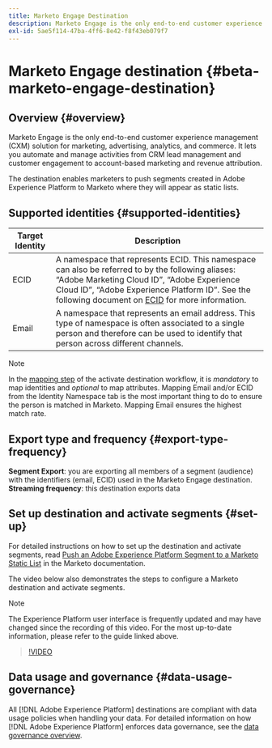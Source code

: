 ```yaml
---
title: Marketo Engage Destination
description: Marketo Engage is the only end-to-end customer experience management (CXM) solution for marketing, advertising, analytics, and commerce. It lets you automate and manage activities from CRM lead management and customer engagement to account-based marketing and revenue attribution.
exl-id: 5ae5f114-47ba-4ff6-8e42-f8f43eb079f7
---
```

# Marketo Engage destination {#beta-marketo-engage-destination}

## Overview {#overview}

Marketo Engage is the only end-to-end customer experience management (CXM) solution for marketing, advertising, analytics, and commerce. It lets you automate and manage activities from CRM lead management and customer engagement to account-based marketing and revenue attribution.

The destination enables marketers to push segments created in Adobe Experience Platform to Marketo where they will appear as static lists.

## Supported identities {#supported-identities}

|Target Identity|Description|
|---|---|
|ECID|A namespace that represents ECID. This namespace can also be referred to by the following aliases: “Adobe Marketing Cloud ID”, “Adobe Experience Cloud ID”, “Adobe Experience Platform ID”. See the following document on [ECID](/help/identity-service/ecid.md) for more information.|
|Email|A namespace that represents an email address. This type of namespace is often associated to a single person and therefore can be used to identify that person across different channels.|

>[!NOTE]
>
>In the [mapping step](/help/destinations/ui/activate-segment-streaming-destinations.md#mapping) of the activate destination workflow, it is *mandatory* to map identities and *optional* to map attributes. Mapping Email and/or ECID from the Identity Namespace tab is the most important thing to do to ensure the person is matched in Marketo. Mapping Email ensures the highest match rate.

## Export type and frequency {#export-type-frequency}

**Segment Export**: you are exporting all members of a segment (audience) with the identifiers (email, ECID) used in the Marketo Engage destination.
**Streaming frequency**: this destination exports data 

## Set up destination and activate segments {#set-up}

For detailed instructions on how to set up the destination and activate segments, read [Push an Adobe Experience Platform Segment to a Marketo Static List](https://experienceleague.adobe.com/docs/marketo/using/product-docs/core-marketo-concepts/smart-lists-and-static-lists/static-lists/push-an-adobe-experience-cloud-segment-to-a-marketo-static-list.html?lang=en) in the Marketo documentation.

The video below also demonstrates the steps to configure a Marketo destination and activate segments.

>[!NOTE]
>
>The Experience Platform user interface is frequently updated and may have changed since the recording of this video. For the most up-to-date information, please refer to the guide linked above.

>[!VIDEO](https://video.tv.adobe.com/v/338248?quality=12)

<!--

## Connect to the destination {#connect}

To connect to this destination, follow the steps described in the [destination configuration tutorial](../../ui/connect-destination.md).

-->

## Data usage and governance {#data-usage-governance}

All [!DNL Adobe Experience Platform] destinations are compliant with data usage policies when handling your data. For detailed information on how [!DNL Adobe Experience Platform] enforces data governance, see the [data governance overview](https://experienceleague.adobe.com/docs/experience-platform/data-governance/home.html).

<!--

## Activate segments to this destination {#activate}

See [Activate audience data to streaming segment export destinations](../../ui/activate-segment-streaming-destinations.md) for instructions on activating audience segments to this destination.

-->
